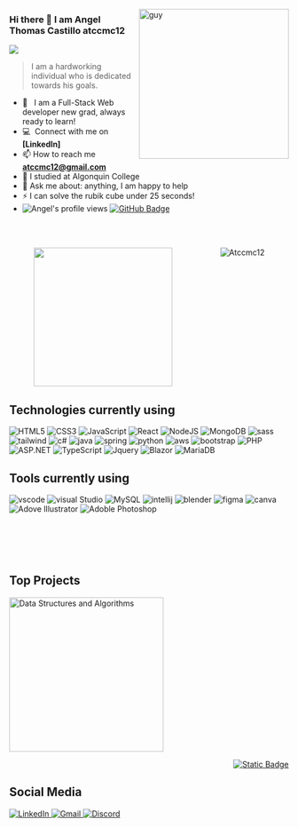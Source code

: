 
<img align="right" height="270px" alt="guy"  src="https://media.tenor.com/DimzPZMypFcAAAAM/laptop.gif" /> </a>
 
### Hi there 👋 I am Angel Thomas Castillo atccmc12

<p align="left">
  <img src="https://readme-typing-svg.herokuapp.com?font=ROBOT&duration=2500&size=20&color=39FF14&background=000000&center=true&vCenter=true&width=490&lines=%3E+I'm+a+Full+Stack+Developer.">
</p>

> I am a hardworking individual who is dedicated towards his goals.

- 🌱 &nbsp; I am a Full-Stack Web developer new grad, always ready to learn!
- :computer: &nbsp;Connect with me on **[LinkedIn]**
- 📫 How to reach me **atccmc12@gmail.com**
- 📝 I studied at Algonquin College
- 💬 Ask me about: anything, I am happy to help
- ⚡ I can solve the rubik cube under 25 seconds!
- 	<img src="https://komarev.com/ghpvc/?username=atccmc12&label=Profile%20views&color=brightgreen&style=plastic" alt="Angel's profile views" /> 
	<a href="https://github.com/atccmc12?tab=followers"><img src="https://img.shields.io/github/followers/atccmc12?label=Followers&style=social" alt="GitHub Badge"></a>
<br><br>

<div style="display:flex; justify-content: space-evenly;">
  <img  src="https://gifdb.com/images/high/umiko-ahagon-desktop-programming-eg5f8g2281ekfhde.gif" height="250px" />
  <img/>
  <img  src="https://github-readme-stats.vercel.app/api/top-langs?username=atccmc12&langs_count=10&show_icons=true&locale=en&layout=compact&theme=chartreuse-dark" alt="Atccmc12" />
</div>
  
## Technologies currently using


<div>
  <img  alt="HTML5" src="https://img.shields.io/badge/html5-%23E34F26.svg?style=for-the-badge&logo=html5&logoColor=white"/>
  <img  alt="CSS3" src="https://img.shields.io/badge/css3-%231572B6.svg?style=for-the-badge&logo=css3&logoColor=white"/>
  <img  alt="JavaScript" src="https://img.shields.io/badge/javascript-%23323330.svg?style=for-the-badge&logo=javascript&logoColor=%23F7DF1E"/>
  <img  alt="React" src="https://img.shields.io/badge/react-%2320232a.svg?style=for-the-badge&logo=react&logoColor=%2361DAFB"/>
  <img  alt="NodeJS" src="https://img.shields.io/badge/node.js-%2343853D.svg?style=for-the-badge&logo=node-dot-js&logoColor=white"/>
  <img  alt="MongoDB" src ="https://img.shields.io/badge/MongoDB-%234ea94b.svg?style=for-the-badge&logo=mongodb&logoColor=white"/>
  <img  alt="sass" src ="https://img.shields.io/badge/Sass-CC6699?style=for-the-badge&logo=sass&logoColor=white"/>
  <img  alt="tailwind" src="https://img.shields.io/badge/Tailwind_CSS-38B2AC?style=for-the-badge&logo=tailwind-css&logoColor=white"/>
  <img  alt="c#" src ="https://img.shields.io/badge/C Sharp-563D7C?style=for-the-badge&logo=c#&logoColor=white"/>
  <img  alt="java" src ="https://img.shields.io/badge/Java-ED8B00?style=for-the-badge&logo=java&logoColor=white"/>
  <img  alt="spring" src ="https://img.shields.io/badge/Spring-6DB33F?style=for-the-badge&logo=spring&logoColor=white"/>
  <img  alt="python" src ="https://img.shields.io/badge/Python-14354C?style=for-the-badge&logo=python&logoColor=white"/>
  <img  alt="aws" src ="https://img.shields.io/badge/Amazon_AWS-232F3E?style=for-the-badge&logo=amazon-aws&logoColor=white"/>
  <img  alt="bootstrap" src ="https://img.shields.io/badge/Bootstrap-563D7C?style=for-the-badge&logo=bootstrap&logoColor=white"/>
  <img  alt="PHP" src ="https://img.shields.io/badge/PHP-00599C?style=for-the-badge&logo=php&logoColor=white"/>
  <img  alt="ASP.NET" src ="https://img.shields.io/badge/ASP.NET-14354C?style=for-the-badge&logo=.net&logoColor=white"/>
  <img  alt="TypeScript" src ="https://img.shields.io/badge/typescript-%23007ACC.svg?style=for-the-badge&logo=typescript&logoColor=white"/>
  <img  alt="Jquery" src="https://img.shields.io/badge/jquery-%230769AD.svg?style=for-the-badge&logo=jquery&logoColor=white"/>
  <img  alt="Blazor" src="https://img.shields.io/badge/blazor-%235C2D91.svg?style=for-the-badge&logo=blazor&logoColor=white"/>
  <img  alt="MariaDB" src="https://img.shields.io/badge/MariaDB-003545?style=for-the-badge&logo=mariadb&logoColor=white"/>
 
</div>

## Tools currently using


<div>
  <img  alt="vscode" src="https://img.shields.io/badge/Visual_Studio_Code-0078D4?style=for-the-badge&logo=visual%20studio%20code&logoColor=white"/> 
  <img  alt="visual Studio" src="https://img.shields.io/badge/Visual_Studio-F24E1E?style=for-the-badge&logo=visual%20studio&logoColor=white"/> 
  <img  alt="MySQL" src="https://img.shields.io/badge/MySQL-DB7003?style=for-the-badge&logo=MySQL&"/>
  <img  alt="intellij" src="https://img.shields.io/badge/IntelliJ_IDEA-000000.svg?style=for-the-badge&logo=intellij-idea&logoColor=white"/> 
  <img  alt="blender" src="https://img.shields.io/badge/blender-%23F5792A.svg?style=for-the-badge&logo=blender&logoColor=white"/>
  <img  alt="figma" src="https://img.shields.io/badge/Figma-F24E1E?style=for-the-badge&logo=figma&logoColor=white"/>
  <img  alt="canva" src="https://img.shields.io/badge/Canva-%2300C4CC.svg?&style=for-the-badge&logo=Canva&logoColor=white"/>
  <img  alt="Adove Illustrator" src="https://img.shields.io/badge/adobe%20illustrator-%23FF9A00.svg?style=for-the-badge&logo=adobe%20illustrator&logoColor=white"/>
  <img  alt="Adoble Photoshop" src="https://img.shields.io/badge/adobe%20photoshop-%2331A8FF.svg?style=for-the-badge&logo=adobe%20photoshop&logoColor=white****"/>
 </div>
 
<br><br>

  <!-- Top Projects List -->
</br>
<h2>Top Projects</h2>
<p>
  <a href="https://github.com/atccmc12/MoviePage"><img width="278" src="https://denvercoder1-github-readme-stats.vercel.app/api/pin/?username=atccmc12&repo=MoviePage&theme=dark&bg_color=0D1017&title_color=E8EDF3&hide_border=false&icon_color=E8EDF3&show_icons=false&border_radius=0" alt="Data Structures and Algorithms"></a>
  
  </br>

  
  </p>
  <p align="right">
    <a href="https://github.com/atccmc12?tab=repositories"><img alt="Static Badge" src="https://img.shields.io/badge/All%20Projects-05122A?style=flat-square"></a>
  </p>

<h2>Social Media</h2>

<a href="https://www.linkedin.com/in/thomas-castillo-a13b67220/">
  <img  alt="LinkedIn" src="https://img.shields.io/badge/linkedin-%230077B5.svg?style=for-the-badge&logo=linkedin&logoColor=white"/>
</a>
<a href="mailto:atccmc12@gmail.com">
  <img alt="Gmail" src="https://img.shields.io/badge/Gmail-D14836?style=for-the-badge&logo=gmail&logoColor=white"/>
</a>
<a href="http://discordapp.com/users/368159125122580480">
  <img alt="Discord" src="https://img.shields.io/badge/Discord-%235865F2.svg?style=for-the-badge&logo=discord&logoColor=white"/>
</a>

<br><br><br>

<!--
**atccmc12/atccmc12** is a ✨ _special_ ✨ repository because its `README.md` (this file) appears on your GitHub profile.

Here are some ideas to get you started:

- 🔭 I’m currently working on ...
- 🌱 I’m currently learning ...
- 👯 I’m looking to collaborate on ...
- 🤔 I’m looking for help with ...
- 💬 Ask me about ...
- 📫 How to reach me: ...
- 😄 Pronouns: ...
- ⚡ Fun fact: ...
-->
